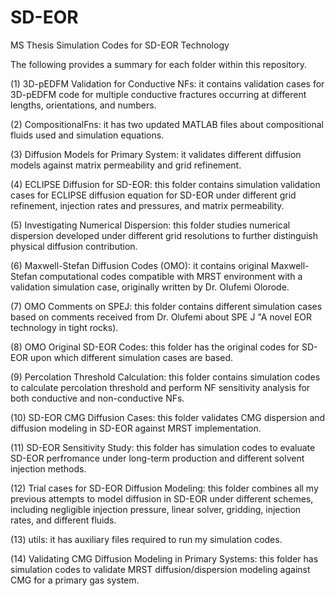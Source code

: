 # SD-EOR
MS Thesis Simulation Codes for SD-EOR Technology

The following provides a summary for each folder within this repository.

(1) 3D-pEDFM Validation for Conductive NFs: it contains validation cases for 3D-pEDFM code for multiple conductive fractures occurring at different lengths, orientations, and numbers.

(2) CompositionalFns: it has two updated MATLAB files about compositional fluids used and simulation equations.

(3) Diffusion Models for Primary System: it validates different diffusion models against matrix permeability and grid refinement. 

(4) ECLIPSE Diffusion for SD-EOR: this folder contains simulation validation cases for ECLIPSE diffusion equation for SD-EOR under different grid refinement, injection rates and pressures, and matrix permeability.

(5) Investigating Numerical Dispersion: this folder studies numerical dispersion developed under different grid resolutions to further distinguish physical diffusion contribution.

(6) Maxwell-Stefan Diffusion Codes (OMO): it contains original Maxwell-Stefan computational codes compatible with MRST environment with a validation simulation case, originally written by Dr. Olufemi Olorode.

(7) OMO Comments on SPEJ: this folder contains different simulation cases based on comments received from Dr. Olufemi about SPE J "A novel EOR technology in tight rocks).

(8) OMO Original SD-EOR Codes: this folder has the original codes for SD-EOR upon which different simulation cases are based.

(9) Percolation Threshold Calculation: this folder contains simulation codes to calculate percolation threshold and perform NF sensitivity analysis for both conductive and non-conductive NFs.

(10) SD-EOR CMG Diffusion Cases: this folder validates CMG dispersion and diffusion modeling in SD-EOR against MRST implementation.

(11) SD-EOR Sensitivity Study: this folder has simulation codes to evaluate SD-EOR perfromance under long-term production and different solvent injection methods.

(12) Trial cases for SD-EOR Diffusion Modeling: this folder combines all my previous attempts to model diffusion in SD-EOR under different schemes, including negligible injection pressure, linear solver, gridding, injection rates, and different fluids.

(13) utils: it has auxiliary files required to run my simulation codes.

(14) Validating CMG Diffusion Modeling in Primary Systems: this folder has simulation codes to validate MRST diffusion/dispersion modeling against CMG for a primary gas system.
